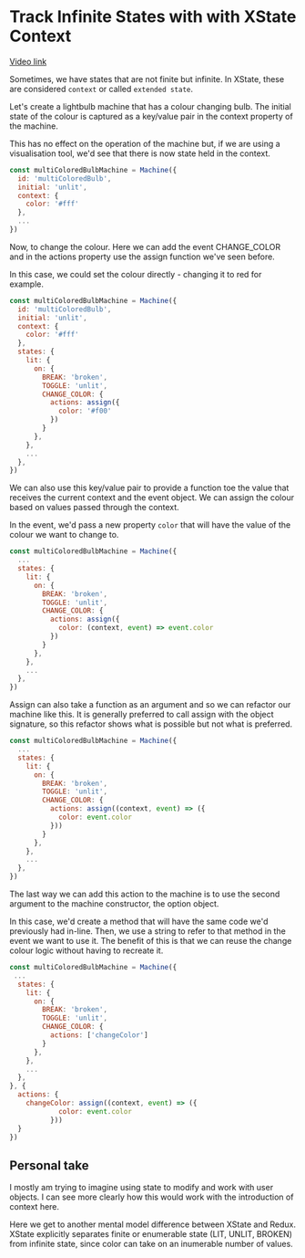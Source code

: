 # Track Infinite States with with XState Context

[Video link](https://egghead.io/lessons/xstate-track-infinite-states-with-with-xstate-context)

Sometimes, we have states that are not finite but infinite. In XState, these are considered `context` or called `extended state`.

Let's create a lightbulb machine that has a colour changing bulb. The initial state of the colour is captured as a key/value pair in the context property of the machine.

This has no effect on the operation of the machine but, if we are using a visualisation tool, we'd see that there is now state held in the context.

```js
const multiColoredBulbMachine = Machine({
  id: 'multiColoredBulb',
  initial: 'unlit',
  context: {
    color: '#fff'
  },
  ...
})
```

Now, to change the colour. Here we can add the event CHANGE_COLOR and in the actions property use the assign function we've seen before.

In this case, we could set the colour directly - changing it to red for example.

```js
const multiColoredBulbMachine = Machine({
  id: 'multiColoredBulb',
  initial: 'unlit',
  context: {
    color: '#fff'
  },
  states: {
    lit: {
      on: {
        BREAK: 'broken',
        TOGGLE: 'unlit',
        CHANGE_COLOR: {
          actions: assign({
            color: '#f00'
          })
        }
      },
    },
    ...
  },
})
```

We can also use this key/value pair to provide a function toe the value that receives the current context and the event object. We can assign the colour based on values passed through the context.

In the event, we'd pass a new property `color` that will have the value of the colour we want to change to.

```js
const multiColoredBulbMachine = Machine({
  ...
  states: {
    lit: {
      on: {
        BREAK: 'broken',
        TOGGLE: 'unlit',
        CHANGE_COLOR: {
          actions: assign({
            color: (context, event) => event.color
          })
        }
      },
    },
    ...
  },
})
```

Assign can also take a function as an argument and so we can refactor our machine like this. It is generally preferred to call assign with the object signature, so this refactor shows what is possible but not what is preferred.

```js
const multiColoredBulbMachine = Machine({
  ...
  states: {
    lit: {
      on: {
        BREAK: 'broken',
        TOGGLE: 'unlit',
        CHANGE_COLOR: {
          actions: assign((context, event) => ({
            color: event.color
          }))
        }
      },
    },
    ...
  },
})
```

The last way we can add this action to the machine is to use the second argument to the machine constructor, the option object.

In this case, we'd create a method that will have the same code we'd previously had in-line. Then, we use a string to refer to that method in the event we want to use it. The benefit of this is that we can reuse the change colour logic without having to recreate it.

```js
const multiColoredBulbMachine = Machine({
 ...
  states: {
    lit: {
      on: {
        BREAK: 'broken',
        TOGGLE: 'unlit',
        CHANGE_COLOR: {
          actions: ['changeColor']
        }
      },
    },
    ...
  },
}, {
  actions: {
    changeColor: assign((context, event) => ({
            color: event.color
          }))
  }
})
```

## Personal take

I mostly am trying to imagine using state to modify and work with user objects. I can see more clearly how this would work with the introduction of context here.

Here we get to another mental model difference between XState and Redux. XState explicitly separates finite or enumerable state (LIT, UNLIT, BROKEN) from infinite state, since color can take on an inumerable number of values.
